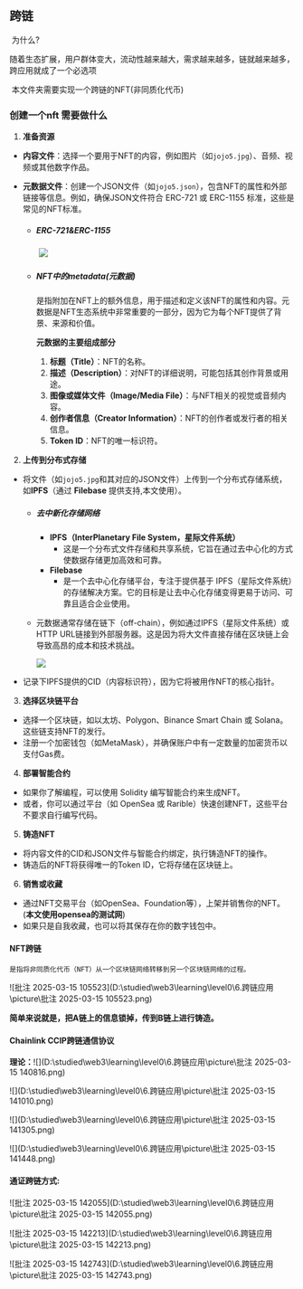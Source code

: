 ## 跨链

​	为什么?

​		随着生态扩展，用户群体变大，流动性越来越大，需求越来越多，链就越来越多，跨应用就成了一个必选项

​	本文件夹需要实现一个跨链的NFT(非同质化代币)

### 创建一个nft 需要做什么

1. **准备资源**

- **内容文件**：选择一个要用于NFT的内容，例如图片（如`jojo5.jpg`）、音频、视频或其他数字作品。

- **元数据文件**：创建一个JSON文件（如`jojo5.json`），包含NFT的属性和外部链接等信息。例如，确保JSON文件符合 ERC-721 或 ERC-1155 标准，这些是常见的NFT标准。

  - ##### ERC-721&ERC-1155

    ​	![](D:\studied\web3\learning\level0\6.跨链应用\picture\7d689fa729ef94896d5606d3e9d8caf.png)

  - ##### NFT中的metadata(元数据)

    是指附加在NFT上的额外信息，用于描述和定义该NFT的属性和内容。元数据是NFT生态系统中非常重要的一部分，因为它为每个NFT提供了背景、来源和价值。

    **元数据的主要组成部分**

    1. **标题（Title）**：NFT的名称。
    2. **描述（Description）**：对NFT的详细说明，可能包括其创作背景或用途。
    3. **图像或媒体文件（Image/Media File）**：与NFT相关的视觉或音频内容。
    4. **创作者信息（Creator Information）**：NFT的创作者或发行者的相关信息。
    5. **Token ID**：NFT的唯一标识符。

2. **上传到分布式存储**

- 将文件（如`jojo5.jpg`和其对应的JSON文件）上传到一个分布式存储系统，如**IPFS**（通过 **Filebase** 提供支持,本文使用）。

  - ##### 去中新化存储网络

    - **IPFS（InterPlanetary File System，星际文件系统）**
      - 这是一个分布式文件存储和共享系统，它旨在通过去中心化的方式使数据存储更加高效和可靠。
    - **Filebase**
      - 是一个去中心化存储平台，专注于提供基于 IPFS（星际文件系统）的存储解决方案。它的目标是让去中心化存储变得更易于访问、可靠且适合企业使用。

  - 元数据通常存储在链下（off-chain），例如通过IPFS（星际文件系统）或HTTP URL链接到外部服务器。这是因为将大文件直接存储在区块链上会导致高昂的成本和技术挑战。

    ![](D:\studied\web3\learning\level0\6.跨链应用\picture\8357ffd-nft-metadata.png)

- 记录下IPFS提供的CID（内容标识符），因为它将被用作NFT的核心指针。

3. **选择区块链平台**

- 选择一个区块链，如以太坊、Polygon、Binance Smart Chain 或 Solana。这些链支持NFT的发行。
- 注册一个加密钱包（如MetaMask），并确保账户中有一定数量的加密货币以支付Gas费。

4. **部署智能合约**

- 如果你了解编程，可以使用 Solidity 编写智能合约来生成NFT。
- 或者，你可以通过平台（如 OpenSea 或 Rarible）快速创建NFT，这些平台不要求自行编写代码。

5. **铸造NFT**

- 将内容文件的CID和JSON文件与智能合约绑定，执行铸造NFT的操作。
- 铸造后的NFT将获得唯一的Token ID，它将存储在区块链上。

6. **销售或收藏**

- 通过NFT交易平台（如OpenSea、Foundation等），上架并销售你的NFT。(**本文使用opensea的测试网**)
- 如果只是自我收藏，也可以将其保存在你的数字钱包中。



#### NFT跨链

 	是指将非同质化代币（NFT）从一个区块链网络转移到另一个区块链网络的过程。

![批注 2025-03-15 105523](D:\studied\web3\learning\level0\6.跨链应用\picture\批注 2025-03-15 105523.png)

**简单来说就是，把A链上的信息锁掉，传到B链上进行铸造。**

#### Chainlink CCIP跨链通信协议

**理论：**![](D:\studied\web3\learning\level0\6.跨链应用\picture\批注 2025-03-15 140816.png)

![](D:\studied\web3\learning\level0\6.跨链应用\picture\批注 2025-03-15 141010.png)

![](D:\studied\web3\learning\level0\6.跨链应用\picture\批注 2025-03-15 141305.png)

![](D:\studied\web3\learning\level0\6.跨链应用\picture\批注 2025-03-15 141448.png)



#### 通证跨链方式:

![批注 2025-03-15 142055](D:\studied\web3\learning\level0\6.跨链应用\picture\批注 2025-03-15 142055.png)

![批注 2025-03-15 142213](D:\studied\web3\learning\level0\6.跨链应用\picture\批注 2025-03-15 142213.png)

![批注 2025-03-15 142743](D:\studied\web3\learning\level0\6.跨链应用\picture\批注 2025-03-15 142743.png)


